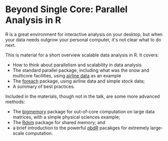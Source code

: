 Beyond Single Core: Parallel Analysis in R
===================

R is a great environment for interactive analysis on your desktop, but when your data needs outgrow your 
personal computer, it's not clear what to do next.

This is material for a short overview scalable data analysis in R.  It covers:

* How to think about parallelism and scalability in data analysis
* The standard parallel package, including what was the snow and multicore facilities, 
using [airline data](http://stat-computing.org/dataexpo/2009/the-data.html) as an example
* The [foreach](http://cran.r-project.org/web/packages/foreach/index.html) package, using 
airline data and simple stock data;
* A summary of best practices.

Included in the materials, though not in the talk, are some more advanced methods:
* The [bigmemory](http://cran.r-project.org/web/packages/bigmemory/index.html) package for out-of-core computation on large data matrices, with a simple physical sciences example;
* The [Rdsm](http://cran.r-project.org/web/packages/Rdsm/index.html) package for shared memory; and
* a brief introduction to the powerful [pbdR](http://r-pbd.org) pacakges for extremely large-scale computation.


